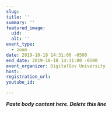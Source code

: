 ```yaml
---
slug: 
title: ''
summary: ''
featured_image: 
  uid: 
  alt: ''
event_type: 
  - zoom
date: 2019-10-18 14:31:00 -0500
end_date: 2019-10-18 14:31:00 -0500
event_organizer: DigitalGov University
host: 
registration_url: 
youtube_id: 

---
```


***Paste body content here. Delete this line***
